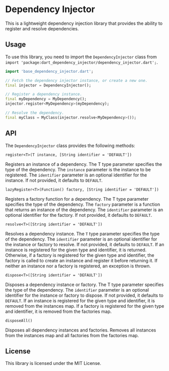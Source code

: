 # Dependency Injector

This is a lightweight dependency injection library that provides the ability to register and resolve dependencies.

## Usage

To use this library, you need to import the `DependencyInjector` class from `import 'package:dart_dependency_injector/dependency_injector.dart';`.

```dart
import 'base_dependency_injector.dart';

// Fetch the dependency injector instance, or create a new one.
final injector = DependencyInjector();

// Register a dependency instance.
final myDependency = MyDependency();
injector.register<MyDependency>(myDependency);

// Resolve the dependency.
final myClass = MyClass(injector.resolve<MyDependency>());
```

## API

The `DependencyInjector` class provides the following methods:

`register<T>(T instance, [String identifier = 'DEFAULT'])`

Registers an instance of a dependency. The T type parameter specifies the type of the dependency. The `instance` parameter is the instance to be registered. The `identifier` parameter is an optional identifier for the instance. If not provided, it defaults to `DEFAULT`.

`lazyRegister<T>(Function() factory, [String identifier = 'DEFAULT'])`

Registers a factory function for a dependency. The T type parameter specifies the type of the dependency. The `factory` parameter is a function that returns an instance of the dependency. The `identifier` parameter is an optional identifier for the factory. If not provided, it defaults to `DEFAULT`.

`resolve<T>([String identifier = 'DEFAULT'])`

Resolves a dependency instance. The `T` type parameter specifies the type of the dependency. The `identifier` parameter is an optional identifier for the instance or factory to resolve. If not provided, it defaults to `DEFAULT`. If an instance is registered for the given type and identifier, it is returned. Otherwise, if a factory is registered for the given type and identifier, the factory is called to create an instance and register it before returning it. If neither an instance nor a factory is registered, an exception is thrown.

`dispose<T>([String identifier = 'DEFAULT'])`

Disposes a dependency instance or factory. The T type parameter specifies the type of the dependency. The `identifier` parameter is an optional identifier for the instance or factory to dispose. If not provided, it defaults to `DEFAULT`. If an instance is registered for the given type and identifier, it is removed from the instances map. If a factory is registered for the given type and identifier, it is removed from the factories map.

`disposeAll()`

Disposes all dependency instances and factories. Removes all instances from the instances map and all factories from the factories map.

## License

This library is licensed under the MIT License.
